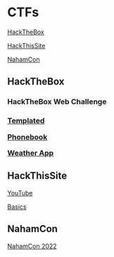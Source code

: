 # CTFs

<a href="#htb">HackTheBox</a>

<a href="#hts">HackThisSite</a>

<a href="#nc">NahamCon</a>

<h2 id="htb">HackTheBox</h2>

<h3>HackTheBox Web Challenge<h3>

<a href="https://medium.com/@adithyakrishnav001/templated-hackthebox-web-challenge-my-perspective-54823e2d39b2">Templated</a>

<a href="https://medium.com/@adithyakrishnav001/phonebook-hackthebox-web-challenge-my-perspective-e6621e9df112">Phonebook</a>

<a href="">Weather App</a>

<h2 id="hts">HackThisSite</h2>
  
<a href="https://www.youtube.com/playlist?list=PL2K366VwU2XE8v6uCyljhywoMKKJFj5Og">YouTube</a>

<a href="https://medium.com/@adithyakrishnav001/hackthissite-basics-full-b32aa0a99424">Basics</a>

<h2 id="nc">NahamCon </h2>
  
<a href="https://medium.com/@adithyakrishnav001/nahamcon-eu-ctf-2022-f030c364ec0f">NahamCon 2022</a>
